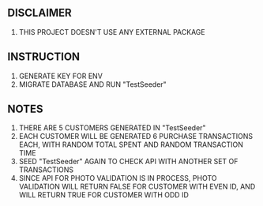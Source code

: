 ## DISCLAIMER
1. THIS PROJECT DOESN'T USE ANY EXTERNAL PACKAGE

## INSTRUCTION
1. GENERATE KEY FOR ENV
2. MIGRATE DATABASE AND RUN "TestSeeder"

## NOTES
1. THERE ARE 5 CUSTOMERS GENERATED IN "TestSeeder"
2. EACH CUSTOMER WILL BE GENERATED 6 PURCHASE TRANSACTIONS EACH, WITH RANDOM TOTAL SPENT AND RANDOM TRANSACTION TIME
3. SEED "TestSeeder" AGAIN TO CHECK API WITH ANOTHER SET OF TRANSACTIONS
4. SINCE API FOR PHOTO VALIDATION IS IN PROCESS, PHOTO VALIDATION WILL RETURN FALSE FOR CUSTOMER WITH EVEN ID, AND WILL RETURN TRUE FOR CUSTOMER WITH ODD ID
